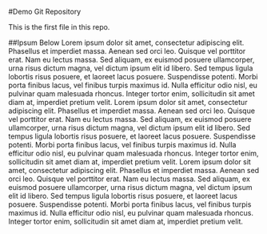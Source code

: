 #Demo Git Repository

This is the first file in this repo.

##Ipsum Below
Lorem ipsum dolor sit amet, consectetur adipiscing elit. Phasellus et imperdiet massa. Aenean sed orci leo. Quisque vel porttitor erat. Nam eu lectus massa. Sed aliquam, ex euismod posuere ullamcorper, urna risus dictum magna, vel dictum ipsum elit id libero. Sed tempus ligula lobortis risus posuere, et laoreet lacus posuere. Suspendisse potenti. Morbi porta finibus lacus, vel finibus turpis maximus id. Nulla efficitur odio nisl, eu pulvinar quam malesuada rhoncus. Integer tortor enim, sollicitudin sit amet diam at, imperdiet pretium velit.
Lorem ipsum dolor sit amet, consectetur adipiscing elit. Phasellus et imperdiet massa. Aenean sed orci leo. Quisque vel porttitor erat. Nam eu lectus massa. Sed aliquam, ex euismod posuere ullamcorper, urna risus dictum magna, vel dictum ipsum elit id libero. Sed tempus ligula lobortis risus posuere, et laoreet lacus posuere. Suspendisse potenti. Morbi porta finibus lacus, vel finibus turpis maximus id. Nulla efficitur odio nisl, eu pulvinar quam malesuada rhoncus. Integer tortor enim, sollicitudin sit amet diam at, imperdiet pretium velit.
Lorem ipsum dolor sit amet, consectetur adipiscing elit. Phasellus et imperdiet massa. Aenean sed orci leo. Quisque vel porttitor erat. Nam eu lectus massa. Sed aliquam, ex euismod posuere ullamcorper, urna risus dictum magna, vel dictum ipsum elit id libero. Sed tempus ligula lobortis risus posuere, et laoreet lacus posuere. Suspendisse potenti. Morbi porta finibus lacus, vel finibus turpis maximus id. Nulla efficitur odio nisl, eu pulvinar quam malesuada rhoncus. Integer tortor enim, sollicitudin sit amet diam at, imperdiet pretium velit.